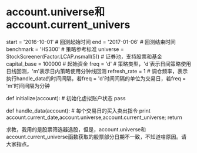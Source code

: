 # account.universe和account.current_univers

start = '2016-10-01'                       # 回测起始时间
end = '2017-01-06'                         # 回测结束时间
benchmark = 'HS300'                        # 策略参考标准
universe = StockScreener(Factor.LCAP.nsmall(5))  # 证券池，支持股票和基金
capital_base = 100000                      # 起始资金
freq = 'd'                                 # 策略类型，'d'表示日间策略使用日线回测，'m'表示日内策略使用分钟线回测
refresh_rate = 1                           # 调仓频率，表示执行handle_data的时间间隔，若freq = 'd'时间间隔的单位为交易日，若freq = 'm'时间间隔为分钟

def initialize(account):                   # 初始化虚拟账户状态
    pass

def handle_data(account):   # 每个交易日的买入卖出指令
    print account.current_date,account.universe,account.current_universe;
    return
    
    
    
求教，我用的是股票筛选器选股，但是，account.universe和account.current_universe函数获取的股票部分日期不一致，不知道啥原因。请大家指点。
